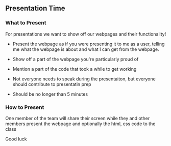 ## Presentation Time

### What to Present

For presentations we want to show off our webpages and their functionality!

- Present the webpage as if you were presenting it to me as a user, telling me
what the webpage is about and what I can get from the webpage.

- Show off a part of the webpage you're particularly proud of
- Mention a part of the code that took a while to get working
- Not everyone needs to speak during the presentaiton, but everyone should contribute  to presentatin prep
- Should be no longer than 5 minutes

### How to Present
One member of the team will share their screen while they and other members present
the webpage and optionally the html, css code to the class

Good luck
